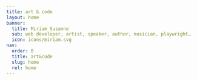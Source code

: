 ```yaml
---
title: art & code
layout: home
banner:
  title: Miriam Suzanne
  sub: web developer, artist, speaker, author, musician, playwright…
  icon: icons/miriam.svg
nav:
  order: 0
  title: art&code
  slug: home
  rel: home
---
```


